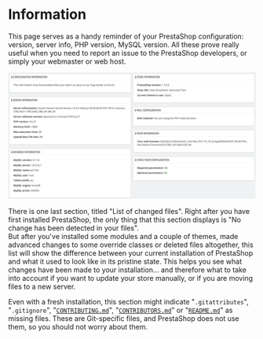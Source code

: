 # Information

This page serves as a handy reminder of your PrestaShop configuration: version, server info, PHP version, MySQL version. All these prove really useful when you need to report an issue to the PrestaShop developers, or simply your webmaster or web host.

![](../../../.gitbook/assets/51839997%20%284%29%20%284%29%20%284%29.png)

There is one last section, titled "List of changed files". Right after you have first installed PrestaShop, the only thing that this section displays is "No change has been detected in your files".  
But after you've installed some modules and a couple of themes, made advanced changes to some override classes or deleted files altogether, this list will show the difference between your current installation of PrestaShop and what it used to look like in its pristine state. This helps you see what changes have been made to your installation... and therefore what to take into account if you want to update your store manually, or if you are moving files to a new server.

Even with a fresh installation, this section might indicate "`.gitattributes`", "`.gitignore`", "[`CONTRIBUTING.md`](http://contributing.md/)", "[`CONTRIBUTORS.md`](http://contributors.md/)" or "[`README.md`](http://readme.md/)" as missing files. These are Git-specific files, and PrestaShop does not use them, so you should not worry about them.

